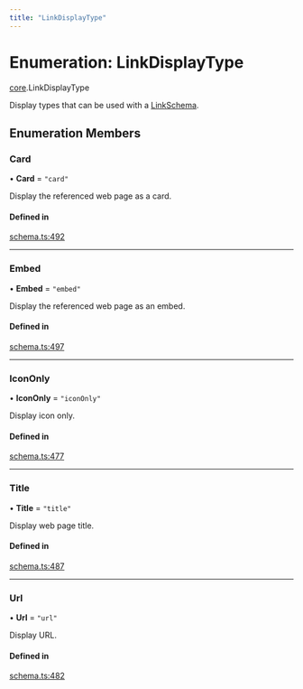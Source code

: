 ```yaml
---
title: "LinkDisplayType"
---
```

# Enumeration: LinkDisplayType

[core](../modules/core.md).LinkDisplayType

Display types that can be used with a [LinkSchema](../interfaces/core.LinkSchema.md).

## Enumeration Members

### Card

• **Card** = ``"card"``

Display the referenced web page as a card.

#### Defined in

[schema.ts:492](https://github.com/coda/packs-sdk/blob/main/schema.ts#L492)

___

### Embed

• **Embed** = ``"embed"``

Display the referenced web page as an embed.

#### Defined in

[schema.ts:497](https://github.com/coda/packs-sdk/blob/main/schema.ts#L497)

___

### IconOnly

• **IconOnly** = ``"iconOnly"``

Display icon only.

#### Defined in

[schema.ts:477](https://github.com/coda/packs-sdk/blob/main/schema.ts#L477)

___

### Title

• **Title** = ``"title"``

Display web page title.

#### Defined in

[schema.ts:487](https://github.com/coda/packs-sdk/blob/main/schema.ts#L487)

___

### Url

• **Url** = ``"url"``

Display URL.

#### Defined in

[schema.ts:482](https://github.com/coda/packs-sdk/blob/main/schema.ts#L482)

